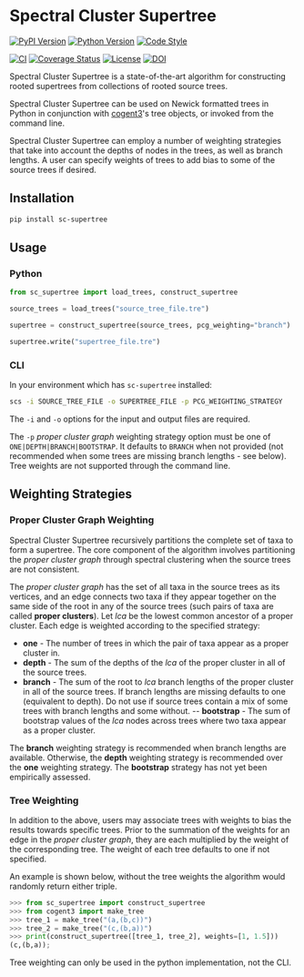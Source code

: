 # Spectral Cluster Supertree

[![PyPI Version](https://img.shields.io/pypi/v/sc-supertree)](https://pypi.org/project/sc-supertree/)
[![Python Version](https://img.shields.io/pypi/pyversions/sc-supertree)](https://pypi.org/project/sc-supertree/)
[![Code Style](https://img.shields.io/badge/code%20style-black-000000.svg)](https://github.com/psf/black)

[![CI](https://github.com/rmcar17/SpectralClusterSupertree/workflows/CI/badge.svg)](https://github.com/rmcar17/SpectralClusterSupertree/actions/workflows/ci.yml)
[![Coverage Status](https://coveralls.io/repos/github/rmcar17/SpectralClusterSupertree/badge.svg?branch=main)](https://coveralls.io/github/rmcar17/SpectralClusterSupertree?branch=main)
[![License](https://img.shields.io/github/license/rmcar17/SpectralClusterSupertree)](https://github.com/rmcar17/SpectralClusterSupertree/blob/main/LICENSE)
[![DOI](https://zenodo.org/badge/667189656.svg)](https://zenodo.org/badge/latestdoi/667189656)

Spectral Cluster Supertree is a state-of-the-art algorithm for constructing rooted supertrees from collections of rooted source trees.

Spectral Cluster Supertree can be used on Newick formatted trees in Python in conjunction with [cogent3](https://github.com/cogent3/cogent3)'s tree objects, or invoked from the command line.

Spectral Cluster Supertree can employ a number of weighting strategies that take into account the depths of nodes in the trees, as well as branch lengths. A user can specify weights of trees to add bias to some of the source trees if desired.

## Installation

```bash
pip install sc-supertree
```

## Usage

### Python

```python
from sc_supertree import load_trees, construct_supertree

source_trees = load_trees("source_tree_file.tre")

supertree = construct_supertree(source_trees, pcg_weighting="branch")

supertree.write("supertree_file.tre")
```

### CLI

In your environment which has `sc-supertree` installed:

```bash
scs -i SOURCE_TREE_FILE -o SUPERTREE_FILE -p PCG_WEIGHTING_STRATEGY
```

The ```-i``` and ```-o``` options for the input and output files are required.

The ```-p``` *proper cluster graph* weighting strategy option must be one of ```ONE|DEPTH|BRANCH|BOOTSTRAP```. It defaults to ```BRANCH``` when not provided (not recommended when some trees are missing branch lengths - see below). Tree weights are not supported through the command line.

## Weighting Strategies

### Proper Cluster Graph Weighting

Spectral Cluster Supertree recursively partitions the complete set of taxa to form a supertree. The core component of the algorithm involves partitioning the *proper cluster graph* through spectral clustering when the source trees are not consistent.

The *proper cluster graph* has the set of all taxa in the source trees as its vertices, and an edge connects two taxa if they appear together on the same side of the root in any of the source trees (such pairs of taxa are called **proper clusters**). Let $lca$ be the lowest common ancestor of a proper cluster. Each edge is weighted according to the specified strategy:

- **one** - The number of trees in which the pair of taxa appear as a proper cluster in.
- **depth** - The sum of the depths of the $lca$ of the proper cluster in all of the source trees.
- **branch** - The sum of the root to $lca$ branch lengths of the proper cluster in all of the source trees. If branch lengths are missing defaults to one (equivalent to depth). Do not use if source trees contain a mix of some trees with branch lengths and some without.
-- **bootstrap** - The sum of bootstrap values of the $lca$ nodes across trees where two taxa appear as a proper cluster.

The **branch** weighting strategy is recommended when branch lengths are available. Otherwise, the **depth** weighting strategy is recommended over the **one** weighting strategy. The **bootstrap** strategy has not yet been empirically assessed.

### Tree Weighting

In addition to the above, users may associate trees with weights to bias the results towards specific trees. Prior to the summation of the weights for an edge in the *proper cluster graph*, they are each multiplied by the weight of the corresponding tree. The weight of each tree defaults to one if not specified.

An example is shown below, without the tree weights the algorithm would randomly return either triple.

```python
>>> from sc_supertree import construct_supertree
>>> from cogent3 import make_tree
>>> tree_1 = make_tree("(a,(b,c))")
>>> tree_2 = make_tree("(c,(b,a))")
>>> print(construct_supertree([tree_1, tree_2], weights=[1, 1.5]))
(c,(b,a));
```

Tree weighting can only be used in the python implementation, not the CLI.
